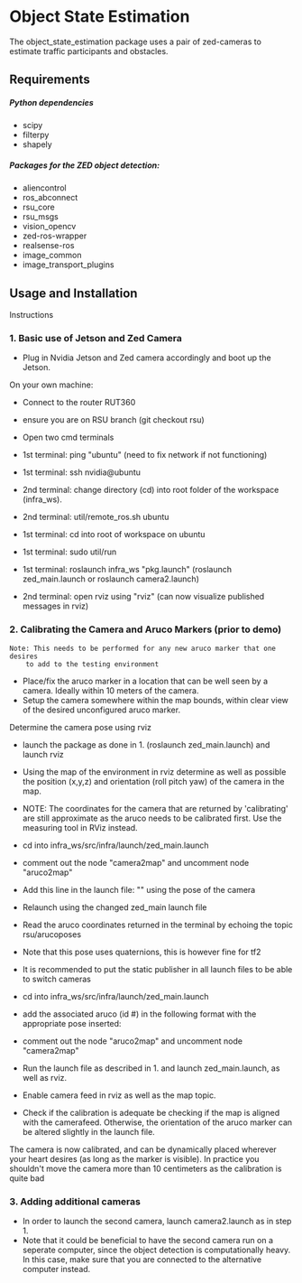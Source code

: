 # Object State Estimation

The object_state_estimation package uses a pair of zed-cameras to estimate traffic participants and obstacles.

## Requirements
##### Python dependencies
- scipy
- filterpy
- shapely

##### Packages for the ZED object detection:
- aliencontrol
- ros_abconnect
- rsu_core
- rsu_msgs
- vision_opencv
- zed-ros-wrapper
- realsense-ros
- image_common
- image_transport_plugins

## Usage and Installation
Instructions
### 1. Basic use of Jetson and Zed Camera
- Plug in Nvidia Jetson and Zed camera accordingly and boot up the Jetson.

On your own machine:
- Connect to the router RUT360

- ensure you are on RSU branch (git checkout rsu)
- Open two cmd terminals 
- 1st terminal: ping "ubuntu" (need to fix network if not functioning)
- 1st terminal: ssh nvidia@ubuntu
- 2nd terminal: change directory (cd) into root folder of the workspace (infra_ws).
- 2nd terminal: util/remote_ros.sh ubuntu
- 1st terminal: cd into root of workspace on ubuntu 
- 1st terminal: sudo util/run
- 1st terminal: roslaunch infra_ws "pkg.launch" (roslaunch zed_main.launch or roslaunch camera2.launch)
- 2nd terminal: open rviz using "rviz" (can now visualize published messages in rviz)


### 2. Calibrating the Camera and Aruco Markers (prior to demo)

	Note: This needs to be performed for any new aruco marker that one desires
		to add to the testing environment

- Place/fix the aruco marker in a location that can be well seen by a camera. Ideally within 10 meters of the camera.
- Setup the camera somewhere within the map bounds, within clear view of the desired unconfigured aruco marker.

Determine the camera pose using rviz
- launch the package as done in 1. (roslaunch zed_main.launch) and launch rviz
- Using the map of the environment in rviz determine as well as possible the position (x,y,z) and orientation (roll pitch yaw) of the camera in the map.
- NOTE: The coordinates for the camera that are returned by 'calibrating' are still approximate as the aruco needs to be calibrated first. Use the measuring tool in RViz instead.
- cd into infra_ws/src/infra/launch/zed_main.launch 
- comment out the node "camera2map" and uncomment node "aruco2map"

- Add this line in the launch file: "<node pkg="tf2_ros" type="static_transform_publisher" name="link_map_camera" args="x y z yaw nick roll map zed_base_link"/>" using the pose of the camera
- Relaunch using the changed zed_main launch file
- Read the aruco coordinates returned in the terminal by echoing the topic rsu/arucoposes
- Note that this pose uses quaternions, this is however fine for tf2
- It is recommended to put the static publisher in all launch files to be able to switch cameras

- cd into infra_ws/src/infra/launch/zed_main.launch 
- add the associated aruco (id #) in the following format with the appropriate pose inserted:
	<node pkg="tf2_ros" type="static_transform_publisher" name="link_map_aruco#" args="x y z quatX quatY quatZ quatW map aruco#"/>
- comment out the node "aruco2map" and uncomment node "camera2map"
- Run the launch file as described in 1. and launch zed_main.launch, as well as rviz.
- Enable camera feed in rviz as well as the map topic.
- Check if the calibration is adequate be checking if the map is aligned with the camerafeed. Otherwise, the orientation of the aruco marker can be altered slightly in the launch file.

The camera is now calibrated, and can be dynamically placed wherever your heart desires (as long as the marker is visible).
In practice you shouldn't move the camera more than 10 centimeters as the calibration is quite bad


### 3. Adding additional cameras
- In order to launch the second camera, launch camera2.launch as in step 1.
- Note that it could be beneficial to have the second camera run on a seperate computer, since the object detection is computationally heavy. In this case, make sure that you are connected to the alternative computer instead.
